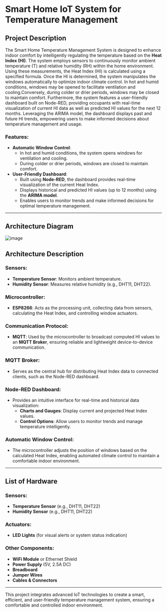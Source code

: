 # Smart Home IoT System for Temperature Management

## Project Description
The Smart Home Temperature Management System is designed to enhance indoor comfort by intelligently regulating the temperature based on the **Heat Index (HI)**. The system employs sensors to continuously monitor ambient temperature (T) and relative humidity (RH) within the home environment. Using these measurements, the Heat Index (HI) is calculated using a specified formula.
Once the HI is determined, the system manipulates the windows automatically to optimize indoor climate control. In hot and humid conditions, windows may be opened to facilitate ventilation and cooling.Conversely, during colder or drier periods, windows may be closed to maintain comfort. Furthermore, the system features a user-friendly dashboard built on Node-RED, providing occupants with real-time visualization of current HI data as well as predicted HI values for the next 12 months. Leveraging the ARIMA model, the dashboard displays past and future HI trends, empowering users to make informed decisions about temperature management and usage.

### Features:
- **Automatic Window Control**: 
   - In hot and humid conditions, the system opens windows for ventilation and cooling.
   - During colder or drier periods, windows are closed to maintain comfort.
- **User-Friendly Dashboard**:
   - Built using **Node-RED**, the dashboard provides real-time visualization of the current Heat Index.
   - Displays historical and predicted HI values (up to 12 months) using the **ARIMA model**.
   - Enables users to monitor trends and make informed decisions for optimal temperature management.

---

## Architecture Diagram

![image](https://github.com/user-attachments/assets/8327f202-26c1-4621-bee3-564c0569006a)


## Architecture Description

### Sensors:
- **Temperature Sensor**: Monitors ambient temperature.
- **Humidity Sensor**: Measures relative humidity (e.g., DHT11, DHT22).

### Microcontroller:
- **ESP8266**: Acts as the processing unit, collecting data from sensors, calculating the Heat Index, and controlling window actuators.

### Communication Protocol:
- **MQTT**: Used by the microcontroller to broadcast computed HI values to an **MQTT Broker**, ensuring reliable and lightweight device-to-device communication.

### MQTT Broker:
- Serves as the central hub for distributing Heat Index data to connected clients, such as the Node-RED dashboard.

### Node-RED Dashboard:
- Provides an intuitive interface for real-time and historical data visualization:
  - **Charts and Gauges**: Display current and projected Heat Index values.
  - **Control Options**: Allow users to monitor trends and manage temperature intelligently.

### Automatic Window Control:
- The microcontroller adjusts the position of windows based on the calculated Heat Index, enabling automated climate control to maintain a comfortable indoor environment.

---

## List of Hardware

### Sensors:
- **Temperature Sensor** (e.g., DHT11, DHT22)
- **Humidity Sensor** (e.g., DHT11, DHT22)

### Actuators:
- **LED Lights** (for visual alerts or system status indication)

### Other Components:
- **WiFi Module** or Ethernet Shield
- **Power Supply** (5V, 2.5A DC)
- **Breadboard**
- **Jumper Wires**
- **Cables & Connectors**

---

This project integrates advanced IoT technologies to create a smart, efficient, and user-friendly temperature management system, ensuring a comfortable and controlled indoor environment.

